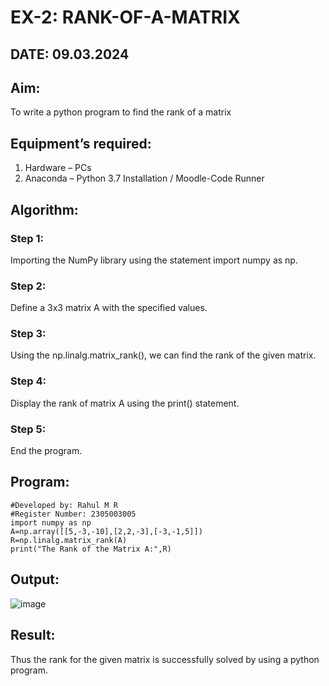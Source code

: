 # EX-2: RANK-OF-A-MATRIX
## DATE: 09.03.2024
## Aim:
To write a python program to find the rank of a matrix
## Equipment’s required:
1. 	Hardware – PCs
2. 	Anaconda – Python 3.7 Installation / Moodle-Code Runner
## Algorithm:
### Step 1:
Importing the NumPy library using the statement import numpy as np.
### Step 2: 
Define a 3x3 matrix A with the specified values.
### Step 3: 
Using the np.linalg.matrix_rank(), we can find the rank of the given matrix.
### Step 4: 
Display the rank of matrix A using the print() statement.
### Step 5:
End the program.

## Program:
```
#Developed by: Rahul M R
#Register Number: 2305003005
import numpy as np
A=np.array([[5,-3,-10],[2,2,-3],[-3,-1,5]])
R=np.linalg.matrix_rank(A)
print("The Rank of the Matrix A:",R)
```
## Output:
![image](https://github.com/RahulM2005R/RANK-OF-A-MATRIX/assets/166299886/544a7942-f44a-4eb1-96fa-e4e7e1f1a0ac)

## Result:
Thus the rank for the given matrix is successfully solved by  using a python program.

